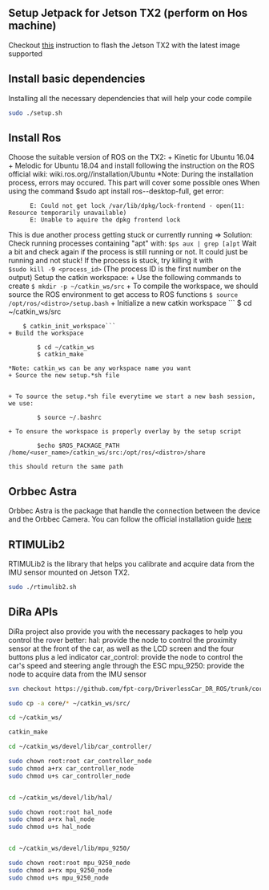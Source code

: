 ## Setup Jetpack for Jetson TX2 (perform on Hos machine)

Checkout [this](https://github.com/fpt-corp/DiRa/blob/master/DiRa_Software/Jetson_TX2/Document/Setup_Flash_Jetson_TX2.txt) instruction to flash the Jetson TX2 with the latest image supported


## Install basic dependencies
Installing all the necessary dependencies that will help your code compile

```bash
sudo ./setup.sh
```

## Install Ros


Choose the suitable version of ROS on the TX2: 
	+ Kinetic for Ubuntu 16.04
	+ Melodic for Ubuntu 18.04
and install following the instruction on the ROS official wiki: wiki.ros.org/<distro>/installation/Ubuntu
   *Note: During the installation process, errors may occured. This part will cover some possible ones
	When using the command $sudo apt install ros-<distro>-desktop-full, get error:
```
	  E: Could not get lock /var/lib/dpkg/lock-frontend - open(11: Resource temporarily unavailable)
	  E: Unable to aquire the dpkg frontend lock
```
	
This is due another process getting stuck or currently running
=> Solution: 
Check running processes containing "apt" with: 
	```$ps aux | grep [a]pt```
Wait a bit and check again if the process is still running or not. 
It could just be running and not stuck!
If the process is stuck, try killing it with 		
	```$sudo kill -9 <process_id>``` 
(The process ID is the first number on the output)
   Setup the catkin workspace: 
	+ Use the following commands to create
		```
		$ mkdir -p ~/catkin_ws/src
		```
	+ To compile the workspace, we should source the ROS environment to get access to ROS functions
		```
		$ source /opt/ros/<distro>/setup.bash
		```
	+ Initialize a new catkin workspace
		```
		$ cd ~/catkin_ws/src
		
		$ catkin_init_workspace```
	+ Build the workspace
```
		$ cd ~/catkin_ws
		$ catkin_make
```
	*Note: catkin_ws can be any workspace name you want
	+ Source the new setup.*sh file
```		$ source devel/setup.bash
```	
	+ To source the setup.*sh file everytime we start a new bash session, we use:
```		$ echo "source ~/catkin_ws/devel/setup.bash" >> ~/.bashrc
		$ source ~/.bashrc
```	
	+ To ensure the workspace is properly overlay by the setup script
```		
		$echo $ROS_PACKAGE_PATH /home/<user_name>/catkin_ws/src:/opt/ros/<distro>/share
```	  
	this should return the same path
## Orbbec Astra
Orbbec Astra is the package that handle the connection between the device and the Orbbec Camera. You can follow the official installation guide [here](https://github.com/orbbec/ros_astra_camera)

## RTIMULib2
RTIMULib2 is the library that helps you calibrate and acquire data from the IMU sensor mounted on Jetson TX2. 

```bash
sudo ./rtimulib2.sh
```
## DiRa APIs
DiRa project also provide you with the necessary packages to help you control the rover better:
 hal: provide the node to control the proximity sensor at the front of the car, as well as the LCD screen and the four buttons plus a led indicator
 car_control: provide the node to control the car's speed and steering angle through the ESC
 mpu_9250: provide the node to acquire data from the IMU sensor

```bash
svn checkout https://github.com/fpt-corp/DriverlessCar_DR_ROS/trunk/core

sudo cp -a core/* ~/catkin_ws/src/

cd ~/catkin_ws/

catkin_make

cd ~/catkin_ws/devel/lib/car_controller/

sudo chown root:root car_controller_node
sudo chmod a+rx car_controller_node
sudo chmod u+s car_controller_node


cd ~/catkin_ws/devel/lib/hal/

sudo chown root:root hal_node
sudo chmod a+rx hal_node
sudo chmod u+s hal_node


cd ~/catkin_ws/devel/lib/mpu_9250/

sudo chown root:root mpu_9250_node
sudo chmod a+rx mpu_9250_node
sudo chmod u+s mpu_9250_node

```


